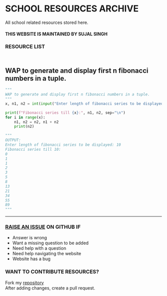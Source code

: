 # SCHOOL RESOURCES ARCHIVE

All school related resources stored here.

#### THIS WEBSITE IS MAINTAINED BY SUJAL SINGH

### RESOURCE LIST

## <br>WAP to generate and display first n fibonacci numbers in a tuple.<br>
```python
"""
WAP to generate and display first n fibonacci numbers in a tuple.
"""
x, n1, n2 = int(input("Enter length of fibonacci series to be displayed: ")), 0, 1

print(f"Fibonacci series till {x}:", n1, n2, sep="\n")
for i in range(x):
    n1, n2 = n2, n1 + n2
    print(n2)

"""
OUTPUT:
Enter length of fibonacci series to be displayed: 10
Fibonacci series till 10:
0
1
1
2
3
5
8
13
21
34
55
89
"""

```


---

### [RAISE AN ISSUE](https://github.com/sujaldev/school/issues/new/choose) ON GITHUB IF

- Answer is wrong
- Want a missing question to be added
- Need help with a question
- Need help navigating the website
- Website has a bug

### WANT TO CONTRIBUTE RESOURCES?

Fork my [repository](https://github.com/sujaldev/school) \
After adding changes, create a pull request.